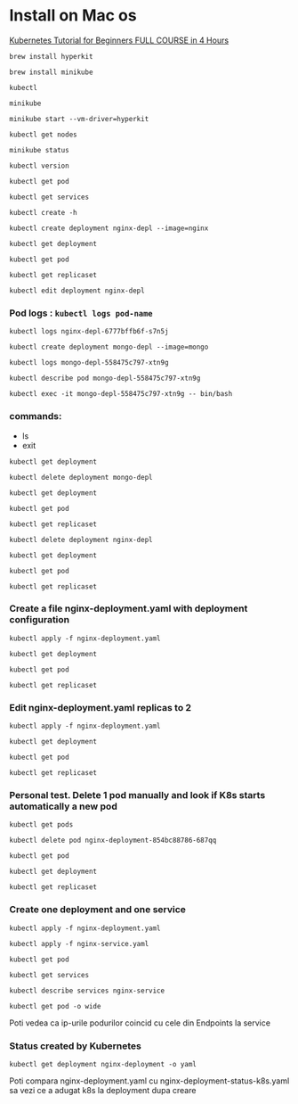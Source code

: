 # Install on Mac os

[Kubernetes Tutorial for Beginners FULL COURSE in 4 Hours](https://www.youtube.com/watch?v=X48VuDVv0do)

```shell
brew install hyperkit
```

```shell
brew install minikube
```

```shell
kubectl
```

```shell
minikube
```

```shell
minikube start --vm-driver=hyperkit
```

```shell
kubectl get nodes
```

```shell
minikube status
```

```shell
kubectl version
```

```shell
kubectl get pod
```

```shell
kubectl get services
```

```shell
kubectl create -h
```

```shell
kubectl create deployment nginx-depl --image=nginx
```

```shell
kubectl get deployment
```

```shell
kubectl get pod
```

```shell
kubectl get replicaset
```

```shell
kubectl edit deployment nginx-depl
```

### Pod logs : `kubectl logs pod-name`
```shell
kubectl logs nginx-depl-6777bffb6f-s7n5j
```

```shell
kubectl create deployment mongo-depl --image=mongo
```

```shell
kubectl logs mongo-depl-558475c797-xtn9g
```

```shell
kubectl describe pod mongo-depl-558475c797-xtn9g
```

```shell
kubectl exec -it mongo-depl-558475c797-xtn9g -- bin/bash
```

### commands:
- ls
- exit

```shell
kubectl get deployment
```

```shell
kubectl delete deployment mongo-depl
```

```shell
kubectl get deployment
```

```shell
kubectl get pod
```

```shell
kubectl get replicaset
```

```shell
kubectl delete deployment nginx-depl
```

```shell
kubectl get deployment
```

```shell
kubectl get pod
```

```shell
kubectl get replicaset
```

### Create a file nginx-deployment.yaml with deployment configuration

```shell
kubectl apply -f nginx-deployment.yaml
```

```shell
kubectl get deployment
```

```shell
kubectl get pod
```

```shell
kubectl get replicaset
```

### Edit  nginx-deployment.yaml replicas to 2

```shell
kubectl apply -f nginx-deployment.yaml
```

```shell
kubectl get deployment
```

```shell
kubectl get pod
```

```shell
kubectl get replicaset
```

### Personal test. Delete 1 pod manually and look if K8s starts automatically a new pod
```shell
kubectl get pods
```

```shell
kubectl delete pod nginx-deployment-854bc88786-687qq
```

```shell
kubectl get pod
```

```shell
kubectl get deployment
```

```shell
kubectl get replicaset
```

### Create one deployment and one service

```shell
kubectl apply -f nginx-deployment.yaml
```

```shell
kubectl apply -f nginx-service.yaml
```

```shell
kubectl get pod
```

```shell
kubectl get services
```

```shell
kubectl describe services nginx-service
```

```shell
kubectl get pod -o wide
```

Poti vedea ca ip-urile podurilor coincid cu cele din Endpoints la service

### Status created by Kubernetes

```shell
kubectl get deployment nginx-deployment -o yaml
```

Poti compara nginx-deployment.yaml cu nginx-deployment-status-k8s.yaml sa vezi ce a adugat k8s la deployment dupa creare